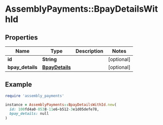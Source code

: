 # AssemblyPayments::BpayDetailsWithId

## Properties

| Name | Type | Description | Notes |
| ---- | ---- | ----------- | ----- |
| **id** | **String** |  | [optional] |
| **bpay_details** | [**BpayDetails**](BpayDetails.md) |  | [optional] |

## Example

```ruby
require 'assembly_payments'

instance = AssemblyPayments::BpayDetailsWithId.new(
  id: 100fd4a0-0538-11e6-b512-3e1d05defe78,
  bpay_details: null
)
```

